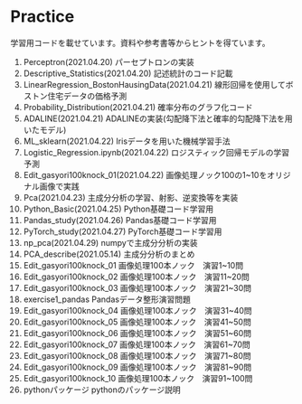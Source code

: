 # Practice
学習用コードを載せています。資料や参考書等からヒントを得ています。

1. Perceptron(2021.04.20) パーセプトロンの実装
2. Descriptive_Statistics(2021.04.20) 記述統計のコード記載
3. LinearRegression_BostonHausingData(2021.04.21) 線形回帰を使用してボストン住宅データの価格予測
4. Probability_Distribution(2021.04.21) 確率分布のグラフ化コード
5. ADALINE(2021.04.21) ADALINEの実装(勾配降下法と確率的勾配降下法を用いたモデル)
6. ML_sklearn(2021.04.22) Irisデータを用いた機械学習手法
7. Logistic_Regression.ipynb(2021.04.22) ロジスティック回帰モデルの学習予測
8. Edit_gasyori100knock_01(2021.04.22) 画像処理ノック100の1~10をオリジナル画像で実践
9. Pca(2021.04.23) 主成分分析の学習、射影、逆変換等を実装
10. Python_Basic(2021.04.25) Python基礎コード学習用
11. Pandas_study(2021.04.26) Pandas基礎コード学習用
12. PyTorch_study(2021.04.27) PyTorch基礎コード学習用
13. np_pca(2021.04.29) numpyで主成分分析の実装
14. PCA_describe(2021.05.14) 主成分分析のまとめ
15. Edit_gasyori100knock_01 画像処理100本ノック　演習1~10問
16. Edit_gasyori100knock_02 画像処理100本ノック　演習11~20問
17. Edit_gasyori100knock_03 画像処理100本ノック　演習21~30問
18. exercise1_pandas Pandasデータ整形演習問題
19. Edit_gasyori100knock_04 画像処理100本ノック　演習31~40問
20. Edit_gasyori100knock_05 画像処理100本ノック　演習41~50問
21. Edit_gasyori100knock_06 画像処理100本ノック　演習51~60問
22. Edit_gasyori100knock_07 画像処理100本ノック　演習61~70問
23. Edit_gasyori100knock_08 画像処理100本ノック　演習71~80問
24. Edit_gasyori100knock_09 画像処理100本ノック　演習81~90問
25. Edit_gasyori100knock_10 画像処理100本ノック　演習91~100問
26. pythonパッケージ pythonのパッケージ説明
